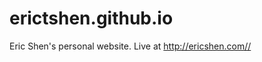 # erictshen.github.io
Eric Shen's personal website.
Live at <a href="http://ericshen.com/">http://ericshen.com//</a>

